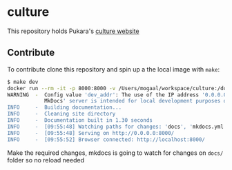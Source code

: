 # culture

This repository holds Pukara's [culture website](https://culture.pukara.dev)

## Contribute

To contribute clone this repository and spin up a the local image with `make`:

```sh
$ make dev
docker run --rm -it -p 8000:8000 -v /Users/mogaal/workspace/culture:/docs squidfunk/mkdocs-material
WARNING  -  Config value 'dev_addr': The use of the IP address '0.0.0.0' suggests a production environment or the use of a proxy to connect to the MkDocs server. However, the
            MkDocs' server is intended for local development purposes only. Please use a third party production-ready server instead.
INFO     -  Building documentation...
INFO     -  Cleaning site directory
INFO     -  Documentation built in 1.30 seconds
INFO     -  [09:55:48] Watching paths for changes: 'docs', 'mkdocs.yml'
INFO     -  [09:55:48] Serving on http://0.0.0.0:8000/
INFO     -  [09:55:52] Browser connected: http://localhost:8000/
```

Make the required changes, mkdocs is going to watch for changes on `docs/` folder so no reload needed

